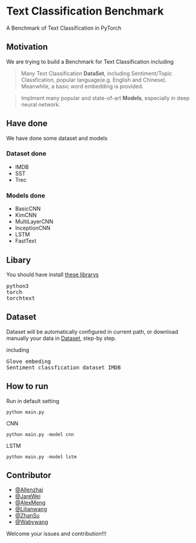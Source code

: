 # Text Classification Benchmark
A Benchmark of Text Classification in PyTorch


## Motivation

We are trying to build a Benchmark for Text Classification including


>Many Text Classification  **DataSet**, including Sentiment/Topic Classfication, popular language(e.g. English and Chinese). Meanwhile, a basic word embedding is provided.

>Implment many popular and state-of-art **Models**, especially in deep neural network.

## Have done
We have done some dataset and models
### Dataset done
- IMDB
- SST 
- Trec

### Models done
- BasicCNN
- KimCNN
- MultiLayerCNN
- InceptionCNN
- LSTM
- FastText


## Libary

You should have install [these librarys](docs/windows_torch.md)
<pre>
python3
torch
torchtext
</pre>

## Dataset 
Dataset will be automatically configured in current path, or download manually your data in [Dataset](docs/data_config.md),  step-by step.

including
<pre>
Glove embeding
Sentiment classfication dataset IMDB
</pre>
## How to run

Run in default  setting
<pre><code>python main.py</code></pre>

CNN 
<pre><code>python main.py -model cnn</code></pre>

LSTM
<pre><code>python main.py -model lstm</code></pre>

## Contributor
-	[@Allenzhai](https://github.com/zhaizheng)
-	[@JareWei](https://github.com/jacobwei)
-	[@AlexMeng](https://github.com/EdwardLorenz)
-	[@Lilianwang](https://github.com/WangLilian)
-	[@ZhanSu](https://github.com/shuishen112)
-	[@Wabywang](https://github.com/Wabyking)

Welcome your issues and contribution!!!
